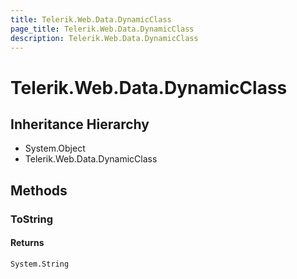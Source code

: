 ```yaml
---
title: Telerik.Web.Data.DynamicClass
page_title: Telerik.Web.Data.DynamicClass
description: Telerik.Web.Data.DynamicClass
---
```


# Telerik.Web.Data.DynamicClass

## Inheritance Hierarchy

* System.Object
* Telerik.Web.Data.DynamicClass

## Methods

###  ToString

#### Returns

`System.String` 

